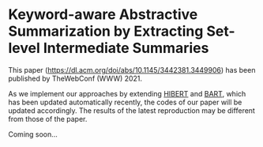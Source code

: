 # Keyword-aware Abstractive Summarization by Extracting Set-level Intermediate Summaries
This paper (https://dl.acm.org/doi/abs/10.1145/3442381.3449906) has been published by TheWebConf (WWW) 2021.

As we implement our approaches by extending [HIBERT](https://xingxingzhang.github.io/hibert.html) and [BART](https://github.com/pytorch/fairseq/tree/master/examples/bart), which has been updated automatically recently,
the codes of our paper will be updated accordingly.
The results of the latest reproduction may be different from those of the paper.

Coming soon...
